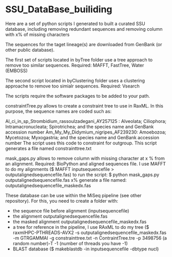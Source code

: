 # SSU_DataBase_builiding
Here are a set of python scripts I generated to built a curated SSU database, including removing redundant sequences and removing column with x% of missing characters

The sequences for the taget lineage(s) are downloaded from GenBank (or other public database).


The first set of scripts located in byTree folder use a tree approach to remove too similar sequences.
Required: MAFFT, FastTree, Water (EMBOSS) 

The second script located in byClustering folder uses a clustering approache to remove too simialr sequences.
Required: Vsearch

The scripts require the software packages to be added to your path.

constraintTree.py allows to create a constraint tree to use in RaxML. In this purpose, the sequence names are coded such as:

Al_ci_in_sp_Strombidium_rassoulzadegani_AY257125 : Alveolata; Ciliophora; Intramacronucleata; Spirotrichea; and the species name and GenBank accession number
Am_My_My_Didymium_nigripes_AF239230: Amoebozoa; Mycetozoa; Myxogastria; and the species name and GenBank accession number
The script uses this code to constraint for outgroup.
This script generates a file named constrainttree.txt

mask_gaps.py allows to remove column with missing character at x % from an alignment. 
Required: BioPython and aligned sequences file. I use MAFFT to do my alignments ($ MAFFT inputsequencefile > outputalignedsequencefile.fas)
to run the script: $ python mask_gaps.py outputalignedsequencefile.fas x%
generate a file named: outputalignedsequencefile_maskedx.fas


These database can be use within the MiSeq pipeline (see other repository). For this, you need to create a folder with:
- the sequence file before alignment (inputsequencefile)
- the alignment outputalignedsequencefile.fas
- the masked alignment outputalignedsequencefile_maskedx.fas
- a tree for reference in the pipeline, I use RAxML to do my tree ($ raxmlHPC-PTHREADS-AVX2 -s outputalignedsequencefile_maskedx.fas -m GTRGAMMAI -g constrainttree.txt -n ContraintTree.tre -p 3498756 (a random number)-T -1 (number of threads you have -1)
- BLAST database ($ makeblastdb -in inputsequencefile -dbtype nucl)

